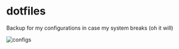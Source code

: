 # dotfiles
Backup for my configurations in case my system breaks (oh it will)


![configs](https://github.com/user-attachments/assets/fbf15fa1-9104-460a-855d-c2ce06c9da36)
